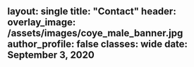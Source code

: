 layout: single
title: "Contact"
header:
    overlay_image: /assets/images/coye_male_banner.jpg
author_profile: false
classes: wide
date: September 3, 2020
---

